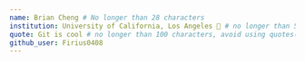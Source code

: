 ```yaml
---
name: Brian Cheng # No longer than 28 characters
institution: University of California, Los Angeles 🚩 # no longer than 58 characters
quote: Git is cool # no longer than 100 characters, avoid using quotes(") to guarantee the format remains the same.
github_user: Firius0408
---
```


